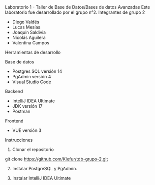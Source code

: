Laboratorio 1 - Taller de Base de Datos/Bases de datos Avanzadas
Este laboratorio fue desarrollado por el grupo n°2.
Integrantes de grupo 2
* Diego Valdés
* Lucas Mesías
* Joaquín Saldivia
* Nicolás Aguilera
* Valentina Campos

Herramientas de desarrollo

Base de datos
* Postgres SQL versión 14
* PgAdmin versión 4
* Visual Studio Code

Backend
* IntelliJ IDEA Ultimate
* JDK versión 17
* Postman

Frontend
* VUE versión 3

Instrucciones
1. Clonar el repositorio

git clone https://github.com/Klefur/tdb-grupo-2.git

2. Instalar PostgreSQL y PgAdmin.

3. Instalar IntelliJ IDEA Ultimate

